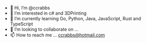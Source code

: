- 👋 Hi, I’m @ccrabbs
- 👀 I’m interested in c# and 3DPrinting
- 🌱 I’m currently learning Go, Python, Java, JavaScript, Rust and TypeScript
- 💞️ I’m looking to collaborate on ...
- 📫 How to reach me ... ccrabbs@hotmail.com

<!---
ccrabbs/ccrabbs is a ✨ special ✨ repository because its `README.md` (this file) appears on your GitHub profile.
You can click the Preview link to take a look at your changes.
--->
